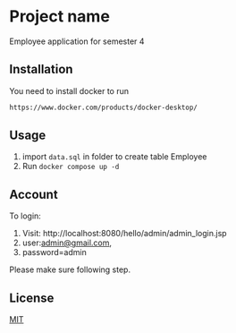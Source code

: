 # Project name

Employee application for semester 4

## Installation

You need to install docker to run
```bash
https://www.docker.com/products/docker-desktop/
```

## Usage
1. import ```data.sql``` in folder to create table Employee
2. Run ```docker compose up -d```


## Account

To login: 
1. Visit: http://localhost:8080/hello/admin/admin_login.jsp
2. user:admin@gmail.com,
3. password=admin

Please make sure following step.

## License

[MIT](https://choosealicense.com/licenses/mit/)